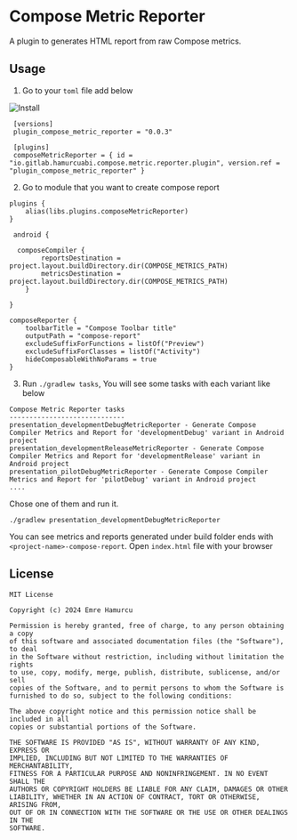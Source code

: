 # Compose Metric Reporter

A plugin to generates HTML report from raw Compose metrics.

## Usage


1. Go to your `toml` file add below

![Install](https://img.shields.io/badge/Maven-0.0.3-blue.svg)
```
 [versions]
 plugin_compose_metric_reporter = "0.0.3"

 [plugins]
 composeMetricReporter = { id = "io.gitlab.hamurcuabi.compose.metric.reporter.plugin", version.ref = "plugin_compose_metric_reporter" }
```

2. Go to module that you want to create compose report


```
plugins {
    alias(libs.plugins.composeMetricReporter)
}

 android {
 
  composeCompiler {
        reportsDestination = project.layout.buildDirectory.dir(COMPOSE_METRICS_PATH)
        metricsDestination = project.layout.buildDirectory.dir(COMPOSE_METRICS_PATH)
    }
    
}

composeReporter {
    toolbarTitle = "Compose Toolbar title"
    outputPath = "compose-report"
    excludeSuffixForFunctions = listOf("Preview")
    excludeSuffixForClasses = listOf("Activity")
    hideComposableWithNoParams = true
}

```

3. Run `./gradlew tasks`, You will see some tasks with each variant like below


```
Compose Metric Reporter tasks
-----------------------------
presentation_developmentDebugMetricReporter - Generate Compose Compiler Metrics and Report for 'developmentDebug' variant in Android project
presentation_developmentReleaseMetricReporter - Generate Compose Compiler Metrics and Report for 'developmentRelease' variant in Android project
presentation_pilotDebugMetricReporter - Generate Compose Compiler Metrics and Report for 'pilotDebug' variant in Android project
....
```
Chose one of them and run it.

`./gradlew presentation_developmentDebugMetricReporter`

You can see metrics and reports generated under build folder ends with `<project-name>-compose-report`.
Open `index.html` file with your browser



## License

```
MIT License

Copyright (c) 2024 Emre Hamurcu

Permission is hereby granted, free of charge, to any person obtaining a copy
of this software and associated documentation files (the "Software"), to deal
in the Software without restriction, including without limitation the rights
to use, copy, modify, merge, publish, distribute, sublicense, and/or sell
copies of the Software, and to permit persons to whom the Software is
furnished to do so, subject to the following conditions:

The above copyright notice and this permission notice shall be included in all
copies or substantial portions of the Software.

THE SOFTWARE IS PROVIDED "AS IS", WITHOUT WARRANTY OF ANY KIND, EXPRESS OR
IMPLIED, INCLUDING BUT NOT LIMITED TO THE WARRANTIES OF MERCHANTABILITY,
FITNESS FOR A PARTICULAR PURPOSE AND NONINFRINGEMENT. IN NO EVENT SHALL THE
AUTHORS OR COPYRIGHT HOLDERS BE LIABLE FOR ANY CLAIM, DAMAGES OR OTHER
LIABILITY, WHETHER IN AN ACTION OF CONTRACT, TORT OR OTHERWISE, ARISING FROM,
OUT OF OR IN CONNECTION WITH THE SOFTWARE OR THE USE OR OTHER DEALINGS IN THE
SOFTWARE.
```
